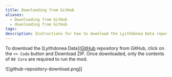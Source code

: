 ```yaml
---
title: Downloading from GitHub
aliases:
  - Downloading from GitHub
  - downloading from GitHub
tags: 
description: Instructions for how to download the Lyithdonea Data repository from GitHub.
---
```

To download the [Lyithdonea Data]([GitHub](https://github.com/Lyithdonea/Data) repository from GitHub, click on the `<> Code` button and Download ZIP. Once downloaded, only the contents of `00 Core` are required to run the mod.

![[github-repository-download.png]]
